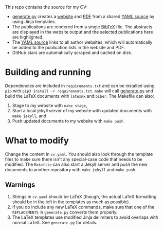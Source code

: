 This repo contains the source for my CV:

+ [generate.py](generate.py) creates a [website](http://bamos.github.io)
  and [PDF](http://bamos.github.io/data/cv.pdf)
  from a shared [YAML source](cv.yaml)
  by using Jinja templates.
+ The publications are rendered from a single
  [BibTeX](publications/all.bib) file.
  The abstracts are displayed in the website output
  and the selected publications here are highlighted.
+ The [YAML source](cv.yaml) links to all author websites,
  which will automatically be added to the
  publication lists in the website and PDF.
+ GitHub stars are automatically scraped and cached on disk.


# Building and running
Dependencies are included in `requirements.txt` and can be installed
using `pip` with `pip3 install -r requirements.txt`.
`make` will call [generate.py](generate.py) and
build the LaTeX documents with `latexmk` and `biber`.
The Makefile can also:

1. Stage to my website with `make stage`,
2. Start a local jekyll server of my website with updated
  documents with `make jekyll`, and
3. Push updated documents to my website with `make push`.

# What to modify
Change the content in `cv.yaml`.
You should also look through the template files to make sure there isn't any
special-case code that needs to be modified.
The `Makefile` can also start a Jekyll server and push the
new documents to another repository with `make jekyll` and `make push`.

## Warnings
1. Strings in `cv.yaml` should be LaTeX (though, the actual LaTeX formatting
   should be in the left in the templates as much as possible).
2. If you do include any new LaTeX commands, make sure that one of the
   `REPLACEMENTS` in `generate.py` converts them properly.
3. The LaTeX templates use modified Jinja delimiters to avoid overlaps with
   normal LaTeX. See `generate.py` for details.
